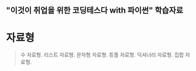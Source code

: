 ## "이것이 취업을 위한 코딩테스다 with 파이썬" 학습자료
# 자료형
> 수 자료형.
> 리스트 자료형.
> 문자형 자료형.
> 튜플 자료형.
> 딕셔너리 자료형.
> 집합 자료형.
